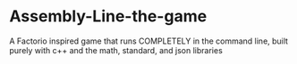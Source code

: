 # Assembly-Line-the-game
A Factorio inspired game that runs COMPLETELY in the command line, built purely with c++ and the math, standard, and json libraries
